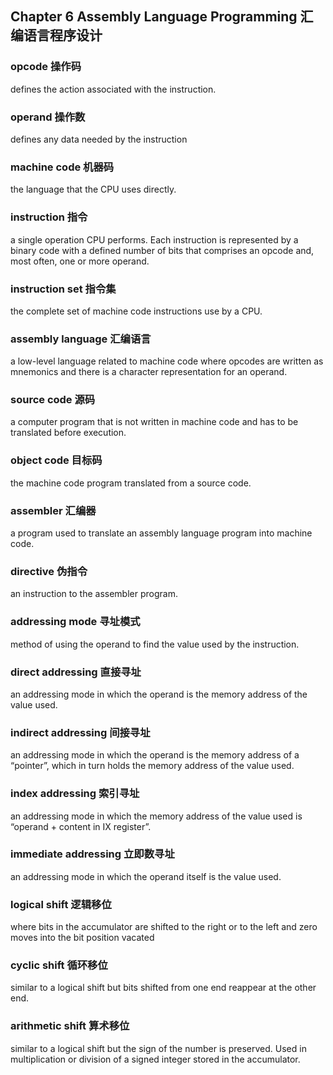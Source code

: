 ## Chapter 6 Assembly Language Programming 汇编语言程序设计

### opcode 操作码

defines the action associated with the instruction.

### operand 操作数

defines any data needed by the instruction 

### machine code 机器码

the language that the CPU uses directly.

### instruction 指令

a single operation CPU performs.  Each instruction is represented by a binary
code with a defined number of bits that comprises an opcode and, most often,
one or more operand.

### instruction set 指令集

the complete set of machine code instructions use by a CPU.

### assembly language 汇编语言

a low-level language related to machine code where opcodes are written as
mnemonics and there is a character representation for an operand.

### source code 源码

a computer program that is not written in machine code and has to be translated
before execution.

### object code 目标码

the machine code program translated from a source code.

### assembler 汇编器

a program used to translate an assembly language program into machine code.

### directive 伪指令

an instruction to the assembler program.

### addressing mode 寻址模式

method of using the operand to find the value used by the instruction.

### direct addressing 直接寻址

an addressing mode in which the operand is the memory address of the value used.

### indirect addressing 间接寻址

an addressing mode in which the operand is the memory address of a “pointer”,
which in turn holds the memory address of the value used.

### index addressing 索引寻址

an addressing mode in which the memory address of the value used is
“operand + content in IX register”.

### immediate addressing 立即数寻址

an addressing mode in which the operand itself is the value used.

### logical shift 逻辑移位

where bits in the accumulator are shifted to the right or to the left and zero
moves into the bit position vacated

### cyclic shift 循环移位

similar to a logical shift but bits shifted from one end reappear at the other
end.

### arithmetic shift 算术移位

similar to a logical shift but the sign of the number is preserved.  Used in
multiplication or division of a signed integer stored in the accumulator.